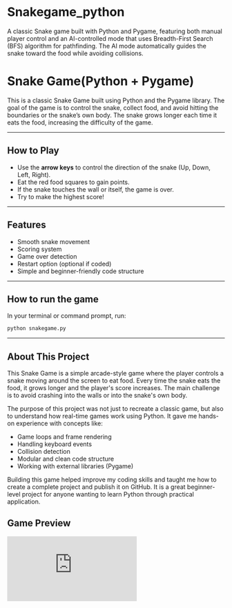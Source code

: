 # Snakegame_python
A classic Snake game built with Python and Pygame, featuring both manual player control and an AI-controlled mode that uses Breadth-First Search (BFS) algorithm for pathfinding. The AI mode automatically guides the snake toward the food while avoiding collisions.
# Snake Game(Python + Pygame)

This is a classic Snake Game built using Python and the Pygame library. The goal of the game is to control the snake, collect food, and avoid hitting the boundaries or the snake’s own body. The snake grows longer each time it eats the food, increasing the difficulty of the game.

---

## How to Play

- Use the **arrow keys** to control the direction of the snake (Up, Down, Left, Right).
- Eat the red food squares to gain points.
- If the snake touches the wall or itself, the game is over.
- Try to make the highest score!

---

## Features

- Smooth snake movement
- Scoring system
- Game over detection
- Restart option (optional if coded)
- Simple and beginner-friendly code structure

---
## How to run the game

In your terminal or command prompt, run:
```bash
python snakegame.py
```
---

## About This Project

This Snake Game is a simple arcade-style game where the player controls a snake moving around the screen to eat food. Every time the snake eats the food, it grows longer and the player's score increases. The main challenge is to avoid crashing into the walls or into the snake's own body.

The purpose of this project was not just to recreate a classic game, but also to understand how real-time games work using Python. It gave me hands-on experience with concepts like:

- Game loops and frame rendering
- Handling keyboard events
- Collision detection
- Modular and clean code structure
- Working with external libraries (Pygame)

Building this game helped improve my coding skills and taught me how to create a complete project and publish it on GitHub. It is a great beginner-level project for anyone wanting to learn Python through practical application.

## Game Preview

![Snake Game](https://github.com/me22b209/Snakegame_python/blob/main/snakegame.py)


